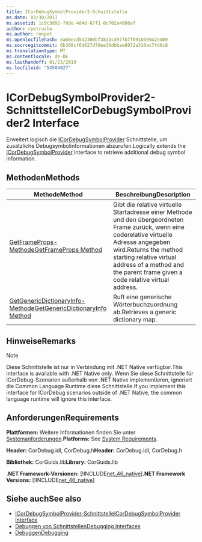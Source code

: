 ```yaml
---
title: ICorDebugSymbolProvider2-Schnittstelle
ms.date: 03/30/2017
ms.assetid: 1c9c3d92-f0de-4d4d-87f1-0c702a4808af
author: rpetrusha
ms.author: ronpet
ms.openlocfilehash: ea60ecd542300bf3833c4977b7f0910399a2e409
ms.sourcegitcommit: 6b308cf6d627d78ee36dbbae8972a310ac7fd6c8
ms.translationtype: MT
ms.contentlocale: de-DE
ms.lasthandoff: 01/23/2019
ms.locfileid: "54504027"
---
```

# <a name="icordebugsymbolprovider2-interface"></a><span data-ttu-id="ae1bd-102">ICorDebugSymbolProvider2-Schnittstelle</span><span class="sxs-lookup"><span data-stu-id="ae1bd-102">ICorDebugSymbolProvider2 Interface</span></span>
<span data-ttu-id="ae1bd-103">Erweitert logisch die [ICorDebugSymbolProvider](../../../../docs/framework/unmanaged-api/debugging/icordebugsymbolprovider-interface.md) Schnittstelle, um zusätzliche Debugsymbolinformationen abzurufen.</span><span class="sxs-lookup"><span data-stu-id="ae1bd-103">Logically extends the [ICorDebugSymbolProvider](../../../../docs/framework/unmanaged-api/debugging/icordebugsymbolprovider-interface.md) interface to retrieve additional debug symbol information.</span></span>  
  
## <a name="methods"></a><span data-ttu-id="ae1bd-104">Methoden</span><span class="sxs-lookup"><span data-stu-id="ae1bd-104">Methods</span></span>  
  
|<span data-ttu-id="ae1bd-105">Methode</span><span class="sxs-lookup"><span data-stu-id="ae1bd-105">Method</span></span>|<span data-ttu-id="ae1bd-106">Beschreibung</span><span class="sxs-lookup"><span data-stu-id="ae1bd-106">Description</span></span>|  
|------------|-----------------|  
|[<span data-ttu-id="ae1bd-107">GetFrameProps-Methode</span><span class="sxs-lookup"><span data-stu-id="ae1bd-107">GetFrameProps Method</span></span>](../../../../docs/framework/unmanaged-api/debugging/icordebugsymbolprovider2-getframeprops-method.md)|<span data-ttu-id="ae1bd-108">Gibt die relative virtuelle Startadresse einer Methode und den übergeordneten Frame zurück, wenn eine coderelative virtuelle Adresse angegeben wird.</span><span class="sxs-lookup"><span data-stu-id="ae1bd-108">Returns the method starting relative virtual address of a method and the parent frame given a code relative virtual address.</span></span>|  
|[<span data-ttu-id="ae1bd-109">GetGenericDictionaryInfo-Methode</span><span class="sxs-lookup"><span data-stu-id="ae1bd-109">GetGenericDictionaryInfo Method</span></span>](../../../../docs/framework/unmanaged-api/debugging/icordebugsymbolprovider2-getgenericdictionaryinfo-method.md)|<span data-ttu-id="ae1bd-110">Ruft eine generische Wörterbuchzuordnung ab.</span><span class="sxs-lookup"><span data-stu-id="ae1bd-110">Retrieves a generic dictionary map.</span></span>|  
  
## <a name="remarks"></a><span data-ttu-id="ae1bd-111">Hinweise</span><span class="sxs-lookup"><span data-stu-id="ae1bd-111">Remarks</span></span>  
  
> [!NOTE]
>  <span data-ttu-id="ae1bd-112">Diese Schnittstelle ist nur in Verbindung mit .NET Native verfügbar.</span><span class="sxs-lookup"><span data-stu-id="ae1bd-112">This interface is available with .NET Native only.</span></span> <span data-ttu-id="ae1bd-113">Wenn Sie diese Schnittstelle für ICorDebug-Szenarien außerhalb von .NET Native implementieren, ignoriert die Common Language Runtime diese Schnittstelle.</span><span class="sxs-lookup"><span data-stu-id="ae1bd-113">If you implement this interface for ICorDebug scenarios outside of .NET Native, the common language runtime will ignore this interface.</span></span>  
  
## <a name="requirements"></a><span data-ttu-id="ae1bd-114">Anforderungen</span><span class="sxs-lookup"><span data-stu-id="ae1bd-114">Requirements</span></span>  
 <span data-ttu-id="ae1bd-115">**Plattformen:** Weitere Informationen finden Sie unter [Systemanforderungen](../../../../docs/framework/get-started/system-requirements.md).</span><span class="sxs-lookup"><span data-stu-id="ae1bd-115">**Platforms:** See [System Requirements](../../../../docs/framework/get-started/system-requirements.md).</span></span>  
  
 <span data-ttu-id="ae1bd-116">**Header:** CorDebug.idl, CorDebug.h</span><span class="sxs-lookup"><span data-stu-id="ae1bd-116">**Header:** CorDebug.idl, CorDebug.h</span></span>  
  
 <span data-ttu-id="ae1bd-117">**Bibliothek:** CorGuids.lib</span><span class="sxs-lookup"><span data-stu-id="ae1bd-117">**Library:** CorGuids.lib</span></span>  
  
 <span data-ttu-id="ae1bd-118">**.NET Framework-Versionen:** [!INCLUDE[net_46_native](../../../../includes/net-46-native-md.md)]</span><span class="sxs-lookup"><span data-stu-id="ae1bd-118">**.NET Framework Versions:** [!INCLUDE[net_46_native](../../../../includes/net-46-native-md.md)]</span></span>  
  
## <a name="see-also"></a><span data-ttu-id="ae1bd-119">Siehe auch</span><span class="sxs-lookup"><span data-stu-id="ae1bd-119">See also</span></span>
- [<span data-ttu-id="ae1bd-120">ICorDebugSymbolProvider-Schnittstelle</span><span class="sxs-lookup"><span data-stu-id="ae1bd-120">ICorDebugSymbolProvider Interface</span></span>](../../../../docs/framework/unmanaged-api/debugging/icordebugsymbolprovider-interface.md)
- [<span data-ttu-id="ae1bd-121">Debuggen von Schnittstellen</span><span class="sxs-lookup"><span data-stu-id="ae1bd-121">Debugging Interfaces</span></span>](../../../../docs/framework/unmanaged-api/debugging/debugging-interfaces.md)
- [<span data-ttu-id="ae1bd-122">Debuggen</span><span class="sxs-lookup"><span data-stu-id="ae1bd-122">Debugging</span></span>](../../../../docs/framework/unmanaged-api/debugging/index.md)
